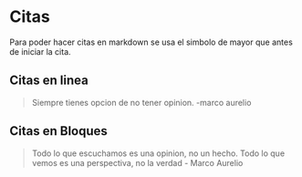 # Citas

Para poder hacer citas en markdown se usa el simbolo de mayor que antes de iniciar la cita.

## Citas en linea

>Siempre tienes opcion de no tener opinion. -marco aurelio

## Citas en Bloques

>Todo lo que escuchamos es una opinion, no un hecho. 
>Todo lo que vemos es una perspectiva, no la verdad -  Marco Aurelio
